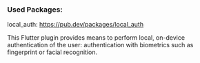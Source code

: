 ### Used Packages:


local_auth: https://pub.dev/packages/local_auth


This Flutter plugin provides means to perform local, on-device authentication of the user: authentication with biometrics such as fingerprint or facial recognition.
